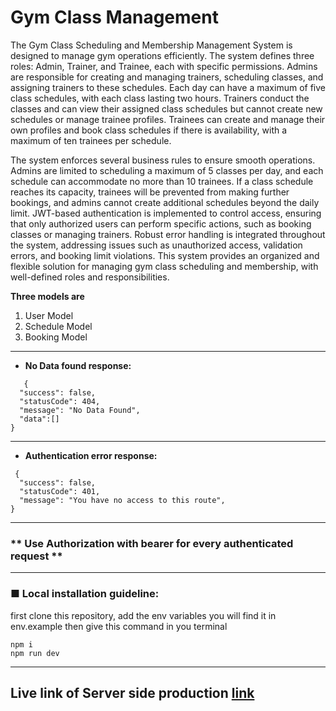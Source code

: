 # Gym Class Management

The Gym Class Scheduling and Membership Management System is designed to manage gym operations efficiently. The system defines three roles: Admin, Trainer, and Trainee, each with specific permissions. Admins are responsible for creating and managing trainers, scheduling classes, and assigning trainers to these schedules. Each day can have a maximum of five class schedules, with each class lasting two hours. Trainers conduct the classes and can view their assigned class schedules but cannot create new schedules or manage trainee profiles. Trainees can create and manage their own profiles and book class schedules if there is availability, with a maximum of ten trainees per schedule.

The system enforces several business rules to ensure smooth operations. Admins are limited to scheduling a maximum of 5 classes per day, and each schedule can accommodate no more than 10 trainees. If a class schedule reaches its capacity, trainees will be prevented from making further bookings, and admins cannot create additional schedules beyond the daily limit. JWT-based authentication is implemented to control access, ensuring that only authorized users can perform specific actions, such as booking classes or managing trainers. Robust error handling is integrated throughout the system, addressing issues such as unauthorized access, validation errors, and booking limit violations. This system provides an organized and flexible solution for managing gym class scheduling and membership, with well-defined roles and responsibilities.

**Three models are**

1. User Model
2. Schedule Model
3. Booking Model

---

- **No Data found response:**

```
   {
  "success": false,
  "statusCode": 404,
  "message": "No Data Found",
  "data":[]
}
```

---

- **Authentication error response:**

```
 {
  "success": false,
  "statusCode": 401,
  "message": "You have no access to this route",
}
```

---

### ** Use Authorization with bearer for every authenticated request **

---

### ■ Local installation guideline:

first clone this repository, add the env variables you will find it in env.example then give this command in you terminal

```language
npm i
npm run dev
```

---

## Live link of Server side production [link](https://gym-class-management-olive.vercel.app/)
